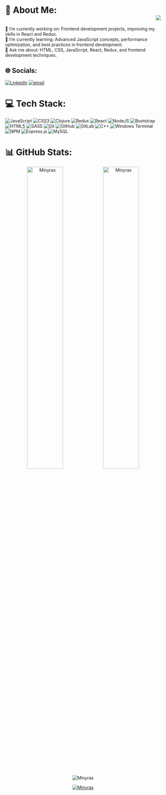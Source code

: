 # 💫 About Me: <div align="right"> <img src="https://visitor-badge.laobi.icu/badge?page_id=Minyras.Minyrass&right_color=darkgreen"  /></div>
🔭 I’m currently working on: Frontend development projects, improving my skills in React and Redux.<br>🌱 I’m currently learning: Advanced JavaScript concepts, performance optimization, and best practices in frontend development.<br>💬 Ask me about: HTML, CSS, JavaScript, React, Redux, and frontend development techniques.


## 🌐 Socials:
[![LinkedIn](https://img.shields.io/badge/LinkedIn-%230077B5.svg?logo=linkedin&logoColor=white)](https://linkedin.com/in/https://www.linkedin.com/in/minura-seyidova/) [![email](https://img.shields.io/badge/Email-D14836?logo=gmail&logoColor=white)](mailto:minure.seyidova@gmail.com) 

# 💻 Tech Stack:
![JavaScript](https://img.shields.io/badge/javascript-%23323330.svg?style=flat&logo=javascript&logoColor=%23F7DF1E) ![CSS3](https://img.shields.io/badge/css3-%231572B6.svg?style=flat&logo=css3&logoColor=white) ![Clojure](https://img.shields.io/badge/Clojure-%23Clojure.svg?style=flat&logo=Clojure&logoColor=Clojure) ![Redux](https://img.shields.io/badge/redux-%23593d88.svg?style=flat&logo=redux&logoColor=white) ![React](https://img.shields.io/badge/react-%2320232a.svg?style=flat&logo=react&logoColor=%2361DAFB) ![NodeJS](https://img.shields.io/badge/node.js-6DA55F?style=flat&logo=node.js&logoColor=white) ![Bootstrap](https://img.shields.io/badge/bootstrap-%238511FA.svg?style=flat&logo=bootstrap&logoColor=white) ![HTML5](https://img.shields.io/badge/html5-%23E34F26.svg?style=flat&logo=html5&logoColor=white) ![SASS](https://img.shields.io/badge/SASS-hotpink.svg?style=flat&logo=SASS&logoColor=white) ![Git](https://img.shields.io/badge/git-%23F05033.svg?style=flat&logo=git&logoColor=white) ![GitHub](https://img.shields.io/badge/github-%23121011.svg?style=flat&logo=github&logoColor=white) ![GitLab](https://img.shields.io/badge/gitlab-%23181717.svg?style=flat&logo=gitlab&logoColor=white) ![C++](https://img.shields.io/badge/c++-%2300599C.svg?style=flat&logo=c%2B%2B&logoColor=white) ![Windows Terminal](https://img.shields.io/badge/Windows%20Terminal-%234D4D4D.svg?style=flat&logo=windows-terminal&logoColor=white) ![NPM](https://img.shields.io/badge/NPM-%23CB3837.svg?style=flat&logo=npm&logoColor=white) ![Express.js](https://img.shields.io/badge/express.js-%23404d59.svg?style=flat&logo=express&logoColor=%2361DAFB) ![MySQL](https://img.shields.io/badge/mysql-4479A1.svg?style=flat&logo=mysql&logoColor=white)
# 📊 GitHub Stats:
<p align="center">
  <img align="center" height="50%"  width="48%" src="https://github-readme-stats.vercel.app/api?username=Minyras&show_icons=true&locale=en&theme=dark&bg_color=000000&text_color=ffffff&card_width=400" alt="Minyras" />
  <img align="center" height="50%" width="48%" src="https://github-readme-stats.vercel.app/api/top-langs?username=Minyras&show_icons=true&locale=en&layout=compact&theme=dark&bg_color=000000&text_color=ffffff&card_width=400" alt="Minyras" />
</p>

<p align="center">
  <img  src="https://github-readme-streak-stats.herokuapp.com/?user=Minyras&theme=dark&background=000000&text_color=ffffff" alt="Minyras" />
</p>

<p align="center">
  <a href="https://github.com/ryo-ma/github-profile-trophy">
    <img src="https://github-profile-trophy.vercel.app/?username=Minyras&theme=dark&no-bg=true&margin-w=15&title_color=ffffff&text_color=ffffff&bg_color=000000" alt="Minyras" />
  </a>
</p>




<!-- Proudly created with GPRM ( https://gprm.itsvg.in ) -->
